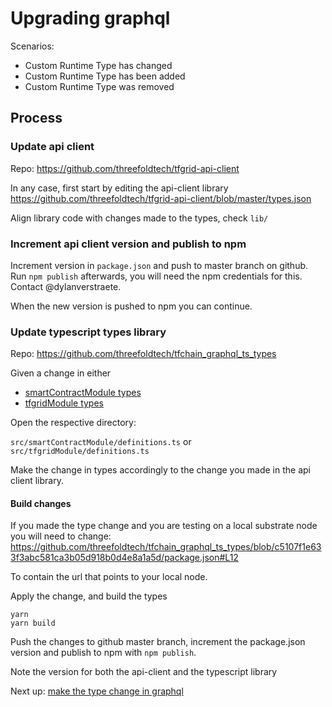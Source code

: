 # Upgrading graphql

Scenarios:

- Custom Runtime Type has changed
- Custom Runtime Type has been added
- Custom Runtime Type was removed

## Process

### Update api client

Repo: https://github.com/threefoldtech/tfgrid-api-client

In any case, first start by editing the api-client library https://github.com/threefoldtech/tfgrid-api-client/blob/master/types.json

Align library code with changes made to the types, check `lib/`

### Increment api client version and publish to npm

Increment version in `package.json` and push to master branch on github. Run `npm publish` afterwards, you will need the npm credentials for this. Contact @dylanverstraete.

When the new version is pushed to npm you can continue.

### Update typescript types library

Repo: https://github.com/threefoldtech/tfchain_graphql_ts_types

Given a change in either

- [smartContractModule types](https://github.com/threefoldtech/tfchain_pallets/blob/development/pallet-smart-contract/src/types.rs)
- [tfgridModule types](https://github.com/threefoldtech/tfchain_pallets/blob/development/pallet-tfgrid/src/types.rs)

Open the respective directory:

`src/smartContractModule/definitions.ts` or `src/tfgridModule/definitions.ts`

Make the change in types accordingly to the change you made in the api client library.

#### Build changes

If you made the type change and you are testing on a local substrate node you will need to change: https://github.com/threefoldtech/tfchain_graphql_ts_types/blob/c5107f1e633f3abc581ca3b05d918b0d4e8a1a5d/package.json#L12

To contain the url that points to your local node.

Apply the change, and build the types

```
yarn
yarn build
```

Push the changes to github master branch, increment the package.json version and publish to npm with `npm publish`.



Note the version for both the api-client and the typescript library

Next up: [make the type change in graphql](./graphql_upgrade_types.md)